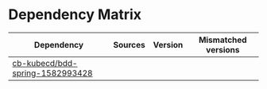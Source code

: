 # Dependency Matrix

Dependency | Sources | Version | Mismatched versions
---------- | ------- | ------- | -------------------
[cb-kubecd/bdd-spring-1582993428](https://github.com/cb-kubecd/bdd-spring-1582993428.git) |  | []() | 
